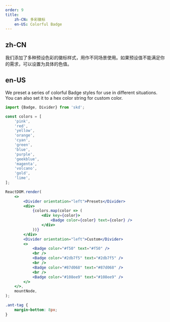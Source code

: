 ```yaml
---
order: 9
title:
    zh-CN: 多彩徽标
    en-US: Colorful Badge
---
```


## zh-CN

我们添加了多种预设色彩的徽标样式，用作不同场景使用。如果预设值不能满足你的需求，可以设置为具体的色值。

## en-US

We preset a series of colorful Badge styles for use in different situations. You can also set it to a hex color string for custom color.

```jsx
import {Badge, Divider} from 'skd';

const colors = [
    'pink',
    'red',
    'yellow',
    'orange',
    'cyan',
    'green',
    'blue',
    'purple',
    'geekblue',
    'magenta',
    'volcano',
    'gold',
    'lime',
];

ReactDOM.render(
    <>
        <Divider orientation="left">Presets</Divider>
        <div>
            {colors.map(color => (
                <div key={color}>
                    <Badge color={color} text={color} />
                </div>
            ))}
        </div>
        <Divider orientation="left">Custom</Divider>
        <>
            <Badge color="#f50" text="#f50" />
            <br />
            <Badge color="#2db7f5" text="#2db7f5" />
            <br />
            <Badge color="#87d068" text="#87d068" />
            <br />
            <Badge color="#108ee9" text="#108ee9" />
        </>
    </>,
    mountNode,
);
```

```css
.ant-tag {
    margin-bottom: 8px;
}
```
